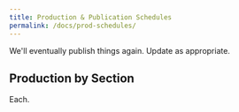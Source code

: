 ```yaml
---
title: Production & Publication Schedules
permalink: /docs/prod-schedules/
---
```


We'll eventually publish things again. Update as appropriate.

## Production by Section

Each.
